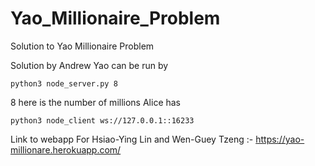 # Yao_Millionaire_Problem
Solution to Yao Millionaire Problem

Solution by Andrew Yao can be run by

    python3 node_server.py 8
    
8 here is the number of millions Alice has

    python3 node_client ws://127.0.0.1::16233


Link to webapp For Hsiao-Ying Lin and Wen-Guey Tzeng :- https://yao-millionare.herokuapp.com/ 
